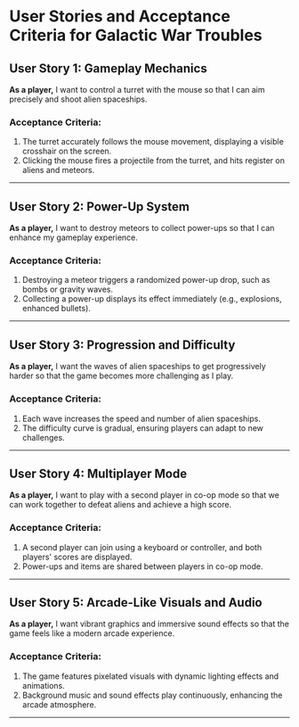 # User Stories and Acceptance Criteria for Galactic War Troubles

## User Story 1: Gameplay Mechanics  
**As a player,** I want to control a turret with the mouse so that I can aim precisely and shoot alien spaceships.  

### Acceptance Criteria:  
1. The turret accurately follows the mouse movement, displaying a visible crosshair on the screen.  
2. Clicking the mouse fires a projectile from the turret, and hits register on aliens and meteors.  

---

## User Story 2: Power-Up System  
**As a player,** I want to destroy meteors to collect power-ups so that I can enhance my gameplay experience.  

### Acceptance Criteria:  
1. Destroying a meteor triggers a randomized power-up drop, such as bombs or gravity waves.  
2. Collecting a power-up displays its effect immediately (e.g., explosions, enhanced bullets).  

---

## User Story 3: Progression and Difficulty  
**As a player,** I want the waves of alien spaceships to get progressively harder so that the game becomes more challenging as I play.  

### Acceptance Criteria:  
1. Each wave increases the speed and number of alien spaceships.  
2. The difficulty curve is gradual, ensuring players can adapt to new challenges.  

---

## User Story 4: Multiplayer Mode  
**As a player,** I want to play with a second player in co-op mode so that we can work together to defeat aliens and achieve a high score.  

### Acceptance Criteria:  
1. A second player can join using a keyboard or controller, and both players' scores are displayed.  
2. Power-ups and items are shared between players in co-op mode.  

---

## User Story 5: Arcade-Like Visuals and Audio  
**As a player,** I want vibrant graphics and immersive sound effects so that the game feels like a modern arcade experience.  

### Acceptance Criteria:  
1. The game features pixelated visuals with dynamic lighting effects and animations.  
2. Background music and sound effects play continuously, enhancing the arcade atmosphere.  

---
